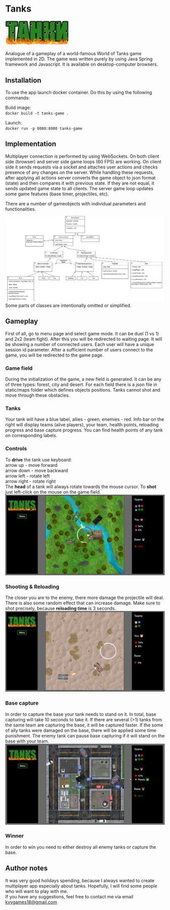 # Tanks
<img src="https://github.com/vladimirKa002/tanks-game/blob/main/src/main/resources/static/graphics/logo-rus.png" width="200" title="logo">

Analogue of a gameplay of a world-famous World of Tanks game implemented in 2D.
The game was written purely by using Java Spring framework and Javascript. 
It is available on desktop-computer browsers.

## Installation
To use the app launch docker container. Do this by using the following commands:

Build image:  
`docker build -t tanks-game .`

Launch:  
`docker run -p 8080:8080 tanks-game`

## Implementation
Multiplayer connection is performed by using WebSockets. On both client side (browser)
and server side game loops (60 FPS) are working. On client side it sends requests via a socket
and attaches user actions and checks presence of any changes on the server.
While handling these requests, after applying all actions server converts 
the game object to json format (state) and then compares it with previous state. If they 
are not equal, it sends updated game state to all clients. The server game loop updates some game
features (base timer, projectiles, etc).

There are a number of gameobjects with individual parameters and functionalities.

![UML](readme/uml.png?raw=true "Simplified UML for Game classes")
Some parts of classes are intentionally omitted or simplified.

## Gameplay
First of all, go to menu page and select game mode. It can be duel (1 vs 1)
and 2x2 (team fight). After this you will be redirected to waiting page. It 
will be showing a number of connected users. Each user will have 
a unique session id parameter. After a sufficient number of users connect 
to the game, you will be redirected to the game page.

### Game field
During the initialization of the game, a new field is generated. It can
be any of three types: forest, city and desert. For each field there 
is a json file in static/maps folder which defines objects positions.
Tanks cannot shot and move through these obstacles.

### Tanks
Your tank will have a blue label, allies - green, enemies - red. Info bar on the 
right will display teams (alive players), your team, health points,
reloading progress and base capture progress. You can find health points of any
tank on corresponding labels.

### Controls
To **drive** the tank use keyboard:  
arrow up - move forward  
arrow down - move backward  
arrow left - rotate left  
arrow right - rotate right  
The **head** of a tank will always rotate towards the mouse cursor. To 
**shot** just left-click on the mouse on the game field.
![game2](readme/game2.png?raw=true "Forest")

### Shooting & Reloading
The closer you are to the enemy, there more damage the projectile will deal.
There is also some random effect that can increase damage. Make sure to shot
precisely, because **reloading time** is 3 seconds.
![game1](readme/game1.png?raw=true "Desert")

### Base capture
In order to capture the base your tank needs to stand on it. In total,
base capturing will take 10 seconds to take it. If there are several (>1) tanks from
the same team are capturing the base, it will be captured faster.
If the some of ally tanks were damaged on the base, there will be applied 
some time punishment. The enemy tank can pause base capturing if it will 
stand on the base with your team.
![game3](readme/game3.png?raw=true "City")

### Winner
In order to win you need to either destroy all enemy tanks or capture the base.

## Author notes
It was very good holidays spending, because I always 
wanted to create multiplayer app especially about tanks. Hopefully, I will find 
some people who will want to play with me.  
If you have any suggestions, feel free to contact me via email kvvgames18@gmail.com